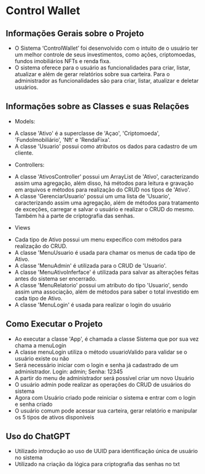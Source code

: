 # Control Wallet

## Informações Gerais sobre o Projeto

-  O Sistema ‘ControlWallet’ foi desenvolvido com o intuito de o usuário ter um melhor controle de seus investimentos, como ações, criptomoedas, fundos imobiliários NFTs e renda fixa.
-  O sistema oferece para o usuário as funcionalidades para criar, listar, atualizar e além de gerar relatórios sobre sua carteira. Para o administrador as funcionalidades são para criar, listar, atualizar e deletar usuários.

## Informações sobre as Classes e suas Relações

-  Models:
*  A classe 'Ativo' é a superclasse de 'Açao', 'Criptomoeda', 'FundoImobiliário', 'Nft' e 'RendaFixa'.
*  A classe 'Usuario' possui como atributos os dados para cadastro de um cliente.

-  Controllers:
*  A classe 'AtivosController' possui um ArrayList de 'Ativo', caracterizando assim uma agregação, além disso, há métodos para leitura e gravação em arquivos e métodos para realização do CRUD nos tipos de 'Ativo'.
*  A classe 'GerenciarUsuario' possui um uma lista de 'Usuario', caracterizando assim uma agregação, além de métodos para tratamento de exceções, carregar e salvar o usuário e realizar o CRUD do mesmo. Também há a parte de criptografia das senhas.

-  Views
*  Cada tipo de Ativo possui um menu expecífico com métodos para realização do CRUD.
*  A classe 'MenuUsuario é usada para chamar os menus de cada tipo de Ativo.
*  A classe 'MenuAdmin' é utilizada para o CRUD de 'Usuario'.
*  A classe 'MenuAtivoInferface' é utilizada para salvar as alterações feitas antes do sistema ser encerrado.
*  A classe 'MenuRelatorio' possui um atributo do tipo 'Usuario', sendo assim uma associação, além de métodos para saber o total investido em cada tipo de Ativo.
*  A classe 'MenuLogin' é usada para realizar o login do usuário


## Como Executar o Projeto

-  Ao executar a classe 'App', é chamada a classe Sistema que por sua vez chama a menuLogin
-  A classe menuLogin utiliza o método usuarioValido para validar se o usuário existe ou não
-  Será necessário iniciar com o login e senha já cadastrado de um administrador. Login: admin; Senha: 12345
-  A partir do menu de administrador será possível criar um novo Usuário 
-  O usuário admin pode realizar as operações do CRUD de usuários do sistema
-  Agora com Usuário criado pode reiniciar o sistema e entrar com o login e senha criado
-  O usuário comum pode acessar sua carteira, gerar relatório e manipular os 5 tipos de ativos disponíveis

## Uso do ChatGPT

-   Utilizado introdução ao uso de UUID para identificação única de usuário no sistema
-   Utilizado na criação da lógica para criptografia das senhas no txt

